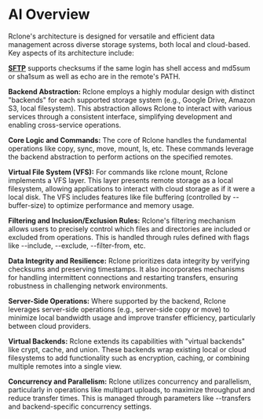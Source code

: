 # AI Overview

Rclone's architecture is designed for versatile and efficient data management across diverse storage systems, both local and cloud-based. Key aspects of its architecture include:

**[SFTP](https://rclone.org/overview/)** supports checksums if the same login has shell access and md5sum or sha1sum as well as echo are in the remote's PATH.

**Backend Abstraction:** Rclone employs a highly modular design with distinct "backends" for each supported storage system (e.g., Google Drive, Amazon S3, local filesystem). This abstraction allows Rclone to interact with various services through a consistent interface, simplifying development and enabling cross-service operations.

**Core Logic and Commands:** The core of Rclone handles the fundamental operations like copy, sync, move, mount, ls, etc. These commands leverage the backend abstraction to perform actions on the specified remotes.

**Virtual File System (VFS):** For commands like rclone mount, Rclone implements a VFS layer. This layer presents remote storage as a local filesystem, allowing applications to interact with cloud storage as if it were a local disk. The VFS includes features like file buffering (controlled by --buffer-size) to optimize performance and memory usage.

**Filtering and Inclusion/Exclusion Rules:** Rclone's filtering mechanism allows users to precisely control which files and directories are included or excluded from operations. This is handled through rules defined with flags like --include, --exclude, --filter-from, etc.

**Data Integrity and Resilience:** Rclone prioritizes data integrity by verifying checksums and preserving timestamps. It also incorporates mechanisms for handling intermittent connections and restarting transfers, ensuring robustness in challenging network environments.

**Server-Side Operations:** Where supported by the backend, Rclone leverages server-side operations (e.g., server-side copy or move) to minimize local bandwidth usage and improve transfer efficiency, particularly between cloud providers.

**Virtual Backends:** Rclone extends its capabilities with "virtual backends" like crypt, cache, and union. These backends wrap existing local or cloud filesystems to add functionality such as encryption, caching, or combining multiple remotes into a single view.

**Concurrency and Parallelism:** Rclone utilizes concurrency and parallelism, particularly in operations like multipart uploads, to maximize throughput and reduce transfer times. This is managed through parameters like --transfers and backend-specific concurrency settings.
